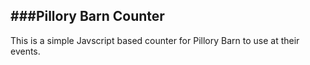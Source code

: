 ###Pillory Barn Counter
---
This is a simple Javscript based counter for Pillory Barn to use at their events.
